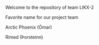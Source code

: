 Welcome to the repository of team LIKX-2

Favorite name for our project team

Arctic Phoenix (Ómar)

Rimed (Þorsteinn)
